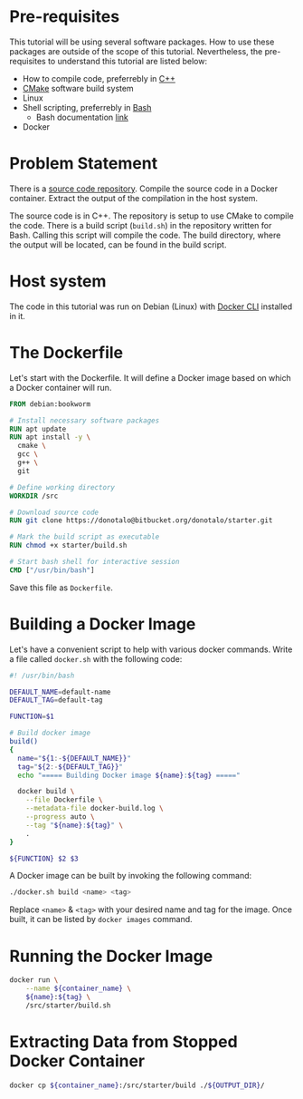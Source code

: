 # Pre-requisites

This tutorial will be using several software packages. How to use these packages are outside of the scope of this tutorial. Nevertheless, the pre-requisites to understand this tutorial are listed below:

- How to compile code, preferrebly in [C++](https://isocpp.org/)
- [CMake](https://cmake.org/) software build system
- Linux
- Shell scripting, preferrebly in [Bash](https://www.gnu.org/software/bash/)
  - Bash documentation [link](https://www.gnu.org/software/bash/manual/bash.html)
- Docker

# Problem Statement

There is a [source code repository](https://bitbucket.org/donotalo/starter/). Compile the source code in a Docker container. Extract the output of the compilation in the host system.

The source code is in C++. The repository is setup to use CMake to compile the code. There is a build script (`build.sh`) in the repository written for Bash. Calling this script will compile the code. The build directory, where the output will be located, can be found in the build script.

# Host system

The code in this tutorial was run on Debian (Linux) with [Docker CLI](https://docs.docker.com/engine/install/) installed in it.

# The Dockerfile

Let's start with the Dockerfile. It will define a Docker image based on which a Docker container will run.

```Dockerfile
FROM debian:bookworm

# Install necessary software packages
RUN apt update
RUN apt install -y \
  cmake \
  gcc \
  g++ \
  git

# Define working directory
WORKDIR /src

# Download source code
RUN git clone https://donotalo@bitbucket.org/donotalo/starter.git

# Mark the build script as executable
RUN chmod +x starter/build.sh

# Start bash shell for interactive session
CMD ["/usr/bin/bash"]
```

Save this file as `Dockerfile`.

# Building a Docker Image

Let's have a convenient script to help with various docker commands. Write a file called `docker.sh` with the following code:

```bash
#! /usr/bin/bash

DEFAULT_NAME=default-name
DEFAULT_TAG=default-tag

FUNCTION=$1

# Build docker image
build()
{
  name="${1:-${DEFAULT_NAME}}"
  tag="${2:-${DEFAULT_TAG}}"
  echo "===== Building Docker image ${name}:${tag} ====="

  docker build \
    --file Dockerfile \
    --metadata-file docker-build.log \
    --progress auto \
    --tag "${name}:${tag}" \
    .
}

${FUNCTION} $2 $3
```

A Docker image can be built by invoking the following command:
```bash
./docker.sh build <name> <tag>
```
Replace `<name>` & `<tag>` with your desired name and tag for the image. Once built, it can be listed by `docker images` command.

# Running the Docker Image

```bash
docker run \
    --name ${container_name} \
    ${name}:${tag} \
    /src/starter/build.sh
```

# Extracting Data from Stopped Docker Container

```bash
docker cp ${container_name}:/src/starter/build ./${OUTPUT_DIR}/
```

